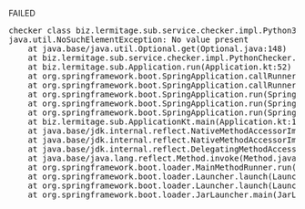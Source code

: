 FAILED

<pre>checker class biz.lermitage.sub.service.checker.impl.Python3WindowsChecker failed, ignoring
java.util.NoSuchElementException: No value present
	at java.base/java.util.Optional.get(Optional.java:148)
	at biz.lermitage.sub.service.checker.impl.PythonChecker.check(PythonChecker.kt:30)
	at biz.lermitage.sub.Application.run(Application.kt:52)
	at org.springframework.boot.SpringApplication.callRunner(SpringApplication.java:806)
	at org.springframework.boot.SpringApplication.callRunners(SpringApplication.java:790)
	at org.springframework.boot.SpringApplication.run(SpringApplication.java:333)
	at org.springframework.boot.SpringApplication.run(SpringApplication.java:1313)
	at org.springframework.boot.SpringApplication.run(SpringApplication.java:1302)
	at biz.lermitage.sub.ApplicationKt.main(Application.kt:115)
	at java.base/jdk.internal.reflect.NativeMethodAccessorImpl.invoke0(Native Method)
	at java.base/jdk.internal.reflect.NativeMethodAccessorImpl.invoke(NativeMethodAccessorImpl.java:62)
	at java.base/jdk.internal.reflect.DelegatingMethodAccessorImpl.invoke(DelegatingMethodAccessorImpl.java:43)
	at java.base/java.lang.reflect.Method.invoke(Method.java:566)
	at org.springframework.boot.loader.MainMethodRunner.run(MainMethodRunner.java:49)
	at org.springframework.boot.loader.Launcher.launch(Launcher.java:107)
	at org.springframework.boot.loader.Launcher.launch(Launcher.java:58)
	at org.springframework.boot.loader.JarLauncher.main(JarLauncher.java:88)

</pre>